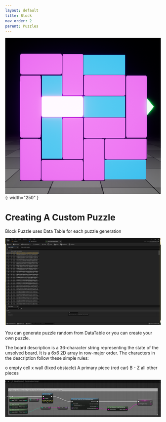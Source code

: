 ```yaml
---
layout: default
title: Block
nav_order: 2
parent: Puzzles
---
```


![](../../assets/images/block.png){: width="250" }

# Creating A Custom Puzzle

Block Puzzle uses Data Table for each puzzle generation 

![](../../assets/images/blockdatatable.png)

You can generate puzzle random from DataTable or you can create your own puzzle.

The board description is a 36-character string representing the state of the unsolved board. It is a 6x6 2D array in row-major order. The characters in the description follow these simple rules:

o empty cell
x wall (fixed obstacle)
A primary piece (red car)
B - Z all other pieces

![](../../assets/images/blockdata.png)
